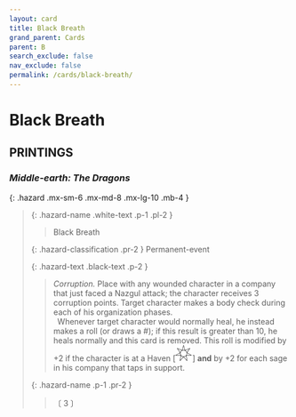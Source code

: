 ```yaml
---
layout: card
title: Black Breath
grand_parent: Cards
parent: B
search_exclude: false
nav_exclude: false
permalink: /cards/black-breath/
---
```


# Black Breath


## PRINTINGS


### _Middle-earth: The Dragons_

{: .hazard .mx-sm-6 .mx-md-8 .mx-lg-10 .mb-4 }
> {: .hazard-name .white-text .p-1 .pl-2 }
> > <div class="hazard-mp"></div>
> > <div class="card-name">Black Breath</div>
>
> {: .hazard-classification .pr-2 }
> Permanent-event
>
> {: .hazard-text .black-text .p-2 }
> > _Corruption._ Place with any wounded character in a company that just faced a Nazgul attack; the character receives 3 corruption points. Target character makes a body check during each of his organization phases. <br>&ensp;Whenever target character would normally heal, he instead makes a roll (or draws a #); if this result is greater than 10, he heals normally and this card is removed. This roll is modified by +2 if the character is at a Haven <nobr>[<img src="/assets/images/free-haven.svg">]</nobr> **and** by +2 for each sage in his company that taps in support. 
>
> {: .hazard-name .p-1 .pr-2 }
> > <div class="card-shield"></div>
> > <div class="card-corruption-white">〔 3 〕</div>
